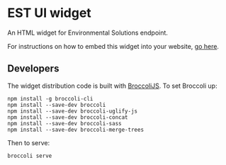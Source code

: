 # EST UI widget

An HTML widget for Environmental Solutions endpoint.

For instructions on how to embed this widget into your website, [go here](http://govwizely.github.io/search-widgets/).

## Developers

The widget distribution code is built with [BroccoliJS](https://github.com/broccolijs/broccoli). To set Broccoli up:

    npm install -g broccoli-cli
    npm install --save-dev broccoli
    npm install --save-dev broccoli-uglify-js
    npm install --save-dev broccoli-concat
    npm install --save-dev broccoli-sass
    npm install --save-dev broccoli-merge-trees

Then to serve:

    broccoli serve
